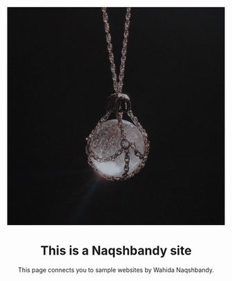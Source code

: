 <div align="center">
  <img src="./mg6.jpg" alt="img"/>
<h1>This is a Naqshbandy site</h1>
<p>This page connects you to sample websites by Wahida Naqshbandy.</p>
